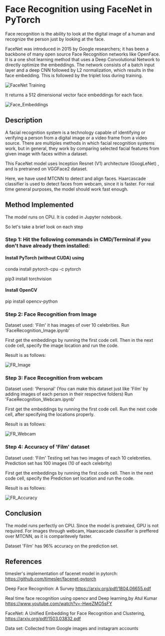 # Face Recognition using FaceNet in PyTorch

Face recognition is the ability to look at the digital image of a human and recognize the person just by looking at the face.

FaceNet was introduced in 2015 by Google researchers; it has been a backbone of many open source Face Recognition networks like OpenFace.
It is a one shot learning method that uses a Deep Convolutional Network to directly optimize the embeddings.
The network consists of a batch input layer and a deep CNN followed by L2 normalization, which results in the face embedding. 
This is followed by the triplet loss during training.

![FaceNet Training](Uploads/FaceNet.jpg)

It returns a 512 dimensional vector face embeddings for each face. 

![Face_Embeddings](Uploads/Face_Embeddings.jpg)

## Description

A facial recognition system is a technology capable of identifying or verifying a person from a digital image or a video frame from a video source. There are multiples methods in which facial recognition systems work, but in general, they work by comparing selected facial features from given image with faces within a dataset. 

This FaceNet model uses Inception Resnet (V1) architecture (GoogLeNet) , and is pretrained on VGGFace2 dataset.

Here, we have used MTCNN to detect and align faces.
Haarcascade classifier is used to detect faces from webcam, since it is faster. For real time general purposes, the model should work fast enough.

## Method Implemented

The model runs on CPU. 
It is coded in Jupyter notebook.

So let's take a brief look on each step

### Step 1: Hit the following commands in CMD/Terminal if you don't have already them installed:

#### Install PyTorch (without CUDA) using
conda install pytorch-cpu -c pytorch 

pip3 install torchvision

#### Install OpenCV
pip install opencv-python

### Step 2: Face Recognition from Image

Dataset used: 'Film' it has images of over 10 celebrities.
Run 'FaceRecognition_Image.ipynb'

First get the embeddings by running the first code cell.
Then in the next code cell, specify the image location and run the code.

Result is as follows:

![FR_Image](Uploads/FR_Image.JPG)

### Step 3: Face Recognition from webcam

Dataset used: 'Personal' (You can make this dataset just like 'Film' by adding images of each person in their respective folders)
Run 'FaceRecognition_Webcam.ipynb'

First get the embeddings by running the first code cell.
Run the next code cell, after specifying the locations properly.

Result is as follows:

![FR_Webcam](Uploads/FR_Webcam.JPG)

### Step 4: Accuracy of 'Film' dataset

Dataset used: 'Film'
Testing set has two images of each 10 celebreties.
Prediction set has 100 images (10 of each celebrity)

First get the embeddings by running the first code cell.
Then in the next code cell, specify the Prediction set location and run the code.

Result is as follows:

![FR_Accuracy](Uploads/FR_Accuracy.JPG)

## Conclusion

The model runs perfectly on CPU. Since the model is pretraied, GPU is not required. 
For images through webcam, Haarcascade classifier is preffered over MTCNN, as it is comparitevely faster.

Dataset 'Film' has 96% accuracy on the prediction set.

## References

timesler's implementation of facenet model in pytorch: https://github.com/timesler/facenet-pytorch

Deep Face Recognition: A Survey https://arxiv.org/pdf/1804.06655.pdf

Real time face recognition using opencv and Deep learning,by Atul Kumar https://www.youtube.com/watch?v=-HweZMO5sFY

FaceNet: A Unified Embedding for Face Recognition and Clustering, https://arxiv.org/pdf/1503.03832.pdf

Data set: Collected from Google images and instagram accounts
          





